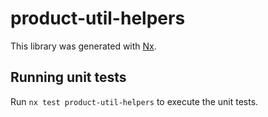 # product-util-helpers

This library was generated with [Nx](https://nx.dev).

## Running unit tests

Run `nx test product-util-helpers` to execute the unit tests.
